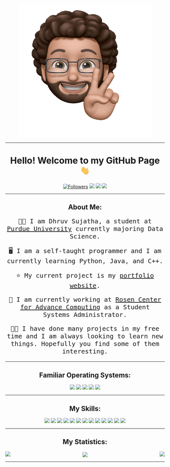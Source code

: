 <!--Preconnect Fonts-->
<link rel="preconnect" href="https://fonts.googleapis.com">
<link rel="preconnect" href="https://fonts.gstatic.com" crossorigin>
<link href="https://fonts.googleapis.com/css2?family=Inconsolata&family=Montserrat:wght@300;700&display=swap" rel="stylesheet">


<div align="center">
    <img src="public/img/dhruv.png" alt="memoji"/>
</div>

---

<h1 align="center"> Hello! Welcome to my GitHub Page <img src="public/img/wave.gif" width=30px> </h1>

<div align="center">
<a href="https://github.com/dhruvsujatha?tab=followers"><img src="https://img.shields.io/github/followers/dhruvsujatha?logo=github&style=for-the-badge" alt="Followers"></a>
<a href="https://instagram.com/dhruvsujatha"><img src="https://img.shields.io/badge/INSTAGRAM-E4405F?logo=instagram&logoColor=white&style=for-the-badge"></a>
<a href="https://www.linkedin.com/in/dhruvsujatha/"><img src="https://img.shields.io/badge/LinkedIn-0A66C2?logo=linkedin&logoColor=white&style=for-the-badge"></a>
<a href="mailto:luberrdhruv@gmail.com"><img src="https://img.shields.io/badge/GMAIL-EA4335?logo=gmail&logoColor=white&style=for-the-badge"></a>
</div>


---

<h2 align="center">About Me:</h2>
<p style="font-size: 20px; font-family:Inconsolata, monospace" align="center"> 👋🏽 I am Dhruv Sujatha, a student at <a href="https://purdue.edu">Purdue University</a>  currently majoring Data Science.</p>
<p style="font-size: 20px; font-family:Inconsolata, monospace" align="center"> 🖥 I am a self-taught programmer and I am currently learning Python, Java, and C++.</p>
<p style="font-size: 20px; font-family:Inconsolata, monospace" align="center"> ⭐️ My current project is my <a href="https://dsujatha.xyz">portfolio website</a>.</p>
<p style="font-size: 20px; font-family:Inconsolata, monospace" align="center"> 👔 I am currently working at <a href="https://rcac.purdue.edu">Rosen Center for Advance Computing</a> as a Student Systems Administrator.</p>
<p style="font-size: 20px; font-family:Inconsolata, monospace" align="center"> 🤞🏽 I have done many projects in my free time and I am always looking to learn new things. Hopefully you find some of them interesting.</p>

---
<div align="center">
<h2>Familiar Operating Systems:</h2>
<a href="https://centos.org"><img src="https://img.shields.io/badge/CENT OS-262577?logo=centos&logoColor=white&style=for-the-badge"></a>
<a href="https://ubuntu.com/"><img src="https://img.shields.io/badge/UBUNTU-E95420?logo=ubuntu&logoColor=white&style=for-the-badge"></a>
<a href="https://pop.system76.com/"><img src="https://img.shields.io/badge/POP!_OS-48B9C7?logo=popos&logoColor=white&style=for-the-badge"></a>
<a href="https://getfedora.org/"><img src="https://img.shields.io/badge/FEDORA-51A2DA?logo=fedora&logoColor=white&style=for-the-badge"></a>
<a href="https://rockylinux.org/"><img src="https://img.shields.io/badge/ROCKY LINUX-10B981?logo=rockylinux&logoColor=white&style=for-the-badge"></a>
</div>


---

<div align="center">
 <h2 align="center">My Skills:</h2>
 <a href="https://python.org"><img src="https://img.shields.io/badge/PYTHON-3776AB?logo=python&logoColor=white&style=for-the-badge"></a>
 <a href="https://java.com"><img src="https://img.shields.io/badge/JAVA-007396?logo=java&logoColor=white&style=for-the-badge"></a>
 <a href="https://jupyter.org"><img src="https://img.shields.io/badge/JUPYTER-F37626?logo=jupyter&logoColor=white&style=for-the-badge"></a>
 <a href="https://tensorflow.org"><img src="https://img.shields.io/badge/TENSORFLOW-FF6F00?logo=tensorflow&logoColor=white&style=for-the-badge"></a>
 <a href="https://arduino.cc"><img src="https://img.shields.io/badge/ARDUINO-00979D?logo=arduino&logoColor=white&style=for-the-badge"></a>
 <a href="https://www.anaconda.com/about-us"><img src="https://img.shields.io/badge/ANACONDA-44A833?logo=anaconda&logoColor=white&style=for-the-badge"></a>
 <a href="https://www.docker.com/"><img src="https://img.shields.io/badge/DOCKER-2496ED?logo=docker&logoColor=white&style=for-the-badge"></a>
 <a href="https://code.visualstudio.com/"><img src="https://img.shields.io/badge/VS Code-007ACC?logo=visualstudiocode&logoColor=white&style=for-the-badge"></a>
 <a href="https://www.proxmox.com/en/"><img src="https://img.shields.io/badge/ProxMox-E57000?logo=proxmox&logoColor=white&style=for-the-badge"></a>
 <a href="https://numpy.org/"><img src="https://img.shields.io/badge/NUMPY-013243?logo=numpy&logoColor=white&style=for-the-badge"></a>
 <a href="https://pandas.pydata.org/"><img src="https://img.shields.io/badge/PANDAS-150458?logo=pandas&logoColor=white&style=for-the-badge"></a>
 <a href="https://fastapi.tiangolo.com/"><img src="https://img.shields.io/badge/FASTAPI-009688?logo=fastapi&logoColor=white&style=for-the-badge"></a>
 <a href="https://fastapi.tiangolo.com/"><img src="https://img.shields.io/badge/OPEN SOURCE DEV-3DA639?logo=opensourceinitiative&logoColor=white&style=for-the-badge"></a>
</div>

---

<div align="center">
<h2 align="center">My Statistics:</h2>
<img align="center" src="https://activity-graph.herokuapp.com/graph?username=dhruvsujatha">
<img align="left" src="https://github-readme-stats.vercel.app/api/top-langs/?username=dhruvsujatha&layout=compact">
<img align="right" src="https://github-readme-stats.vercel.app/api?username=dhruvsujatha">
</div>

---